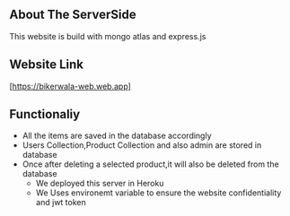 ## About The ServerSide

This website is build with mongo atlas and express.js

## Website Link
[https://bikerwala-web.web.app]

## Functionaliy

- All the items are saved in the database accordingly
- Users Collection,Product Collection and also admin are stored in database
- Once after deleting a selected product,it will also be deleted from the database
  - We deployed this server in Heroku 
  - We Uses environemt variable to ensure the website confidentiality and jwt token
